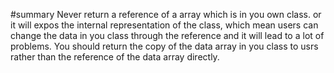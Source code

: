 #summary
Never return a reference of a array which is in you own class. or it will expos the internal representation of the class, which mean users can change the data in you class through the reference and it will lead to a lot of problems.
You should return the copy of the data array in you class to usrs rather than the reference of the data array directly.
